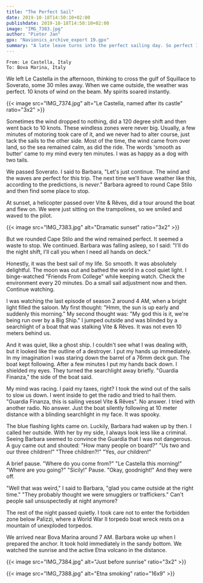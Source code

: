 ```yaml
---
title: "The Perfect Sail"
date: 2019-10-18T14:50:10+02:00
publishdate: 2019-10-18T14:50:10+02:00
image: "IMG_7383.jpg"
author: "Pieter Jan"
gpx: "Navionics_archive_export 19.gpx"
summary: "A late leave turns into the perfect sailing day. So perfect I couldn't stop and pulled and all-nighter."
---
```


`From: Le Castella, Italy`<br/>
`To: Bova Marina, Italy`

We left Le Castella in the afternoon, thinking to cross the gulf of Squillace to Soverato, some 30 miles away. When we came outside, the weather was perfect. 10 knots of wind on the beam. My spirits soared instantly.

{{< image src="IMG_7374.jpg" alt="Le Castella, named after its castle" ratio="3x2" >}}

Sometimes the wind dropped to nothing, did a 120 degree shift and then went back to 10 knots. These windless zones were never big. Usually, a few minutes of motoring took care of it, and we never had to alter course, just tack the sails to the other side. Most of the time, the wind came from over land, so the sea remained calm, as did the ride. The words 'smooth as butter' came to my mind every ten minutes. I was as happy as a dog with two tails.

We passed Soverato. I said to Barbara, "Let's just continue. The wind and the waves are perfect for this trip. The next time we'll have weather like this, according to the predictions, is _never_." Barbara agreed to round Cape Stilo and then find some place to stop.

At sunset, a helicopter passed over Vite & Rêves, did a tour around the boat and flew on. We were just sitting on the trampolines, so we smiled and waved to the pilot.

{{< image src="IMG_7383.jpg" alt="Dramatic sunset" ratio="3x2" >}}

But we rounded Cape Stilo and the wind remained perfect. It seemed a waste to stop. We continued. Barbara was falling asleep, so I said: "I'll do the night shift, I'll call you when I need all hands on deck."

Honestly, it was the best sail of my life. So smooth. It was absolutely delightful. The moon was out and bathed the world in a cool quiet light.  I binge-watched "Friends From College" while keeping watch. Check the environment every 20 minutes. Do a small sail adjustment now and then. Continue watching.

I was watching the last episode of season 2 around 4 AM, when a bright light filled the saloon. My first thought: "Hmm, the sun is up early and suddenly this morning." My second thought was: "My god this is it, we're being run over by a Big Ship." I jumped outside and was blinded by a searchlight of a boat that was stalking Vite & Rêves. It was not even 10 meters behind us.

And it was quiet, like a ghost ship. I couldn't see what I was dealing with, but it looked like the outline of a destroyer. I put my hands up immediately. In my imagination I was staring down the barrel of a 76mm deck gun. The boat kept following. After a few minutes I put my hands back down. I shielded my eyes. They turned the searchlight away briefly. "Guardia Finanza," the side of the boat said.

My mind was racing. I paid my taxes, right? I took the wind out of the sails to slow us down. I went inside to get the radio and tried to hail them. "Guardia Finanza, this is sailing vessel Vite & Rêves". No answer. I tried with another radio. No answer. Just the boat silently following at 10 meter distance with a blinding searchlight in my face. It was spooky.

The blue flashing lights came on. Luckily, Barbara had waken up by then. I called her outside. With her by my side, I always look less like a criminal. Seeing Barbara seemed to convince the Guardia that I was not dangerous. A guy came out and shouted: "How many people on board?" "Us two and our three children!" "Three children?!" "Yes, _our_ children!"

A brief pause. "Where do you come from?" "Le Castella this morning!" "Where are you going?" "Sicily!" Pause. "Okay, goodnight!" And they were off.

"Well that was weird," I said to Barbara, "glad you came outside at the right time." "They probably thought we were smugglers or traffickers." Can't people sail unsuspectedly at night anymore?

The rest of the night passed quietly. I took care not to enter the forbidden zone below Palizzi, where a World War II torpedo boat wreck rests on a mountain of unexploded torpedos.

We arrived near Bova Marina around 7 AM. Barbara woke up when I prepared the anchor. It took hold immediately in the sandy bottom. We watched the sunrise and the active Etna volcano in the distance.

{{< image src="IMG_7384.jpg" alt="Just before sunrise" ratio="3x2" >}}

{{< image src="IMG_7388.jpg" alt="Etna smoking" ratio="16x9" >}}
